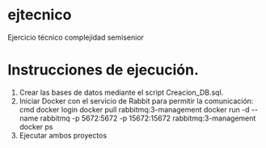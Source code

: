 # ejtecnico
Ejercicio técnico complejidad semisenior

# Instrucciones de ejecución.
1. Crear las bases de datos mediante el script Creacion_DB.sql.
2. Iniciar Docker con el servicio de Rabbit para permitir la comunicación:
  cmd
  docker login
  docker pull rabbitmq:3-management
  docker run -d --name rabbitmq -p 5672:5672 -p 15672:15672 rabbitmq:3-management
  docker ps
3. Ejecutar ambos proyectos
